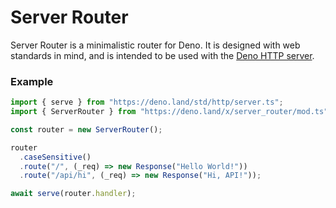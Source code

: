 # Server Router

Server Router is a minimalistic router for Deno. It is designed with web standards in mind, and is intended to be used with the [Deno HTTP server](https://deno.land/std/http/server.ts).

### Example

```ts
import { serve } from "https://deno.land/std/http/server.ts";
import { ServerRouter } from "https://deno.land/x/server_router/mod.ts";

const router = new ServerRouter();

router
  .caseSensitive()
  .route("/", (_req) => new Response("Hello World!"))
  .route("/api/hi", (_req) => new Response("Hi, API!"));

await serve(router.handler);
```
